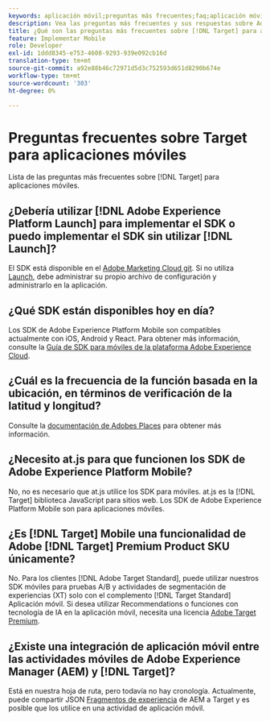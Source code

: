 ```yaml
---
keywords: aplicación móvil;preguntas más frecuentes;faq;aplicación móvil de target
description: Vea las preguntas más frecuentes y sus respuestas sobre Adobe [!DNL Target] para aplicaciones móviles.
title: ¿Qué son las preguntas más frecuentes sobre [!DNL Target] para aplicaciones móviles?
feature: Implementar Mobile
role: Developer
exl-id: 1ddd8345-e753-4608-9293-939e092cb16d
translation-type: tm+mt
source-git-commit: a92e88b46c72971d5d3c752593d651d8290b674e
workflow-type: tm+mt
source-wordcount: '303'
ht-degree: 0%

---
```


# Preguntas frecuentes sobre Target para aplicaciones móviles

Lista de las preguntas más frecuentes sobre [!DNL Target] para aplicaciones móviles.

## ¿Debería utilizar [!DNL Adobe Experience Platform Launch] para implementar el SDK o puedo implementar el SDK sin utilizar [!DNL Launch]?

El SDK está disponible en el [Adobe Marketing Cloud git](https://github.com/Adobe-Marketing-Cloud/acp-sdks/). Si no utiliza [Launch](https://experienceleague.adobe.com/docs/launch/using/overview.html), debe administrar su propio archivo de configuración y administrarlo en la aplicación.

## ¿Qué SDK están disponibles hoy en día?

Los SDK de Adobe Experience Platform Mobile son compatibles actualmente con iOS, Android y React. Para obtener más información, consulte la [Guía de SDK para móviles de la plataforma Adobe Experience Cloud](https://aep-sdks.gitbook.io/docs/).

## ¿Cuál es la frecuencia de la función basada en la ubicación, en términos de verificación de la latitud y longitud?

Consulte la [documentación de Adobes Places](https://placesdocs.com/places-services-by-adobe-documentation/) para obtener más información.

## ¿Necesito at.js para que funcionen los SDK de Adobe Experience Platform Mobile?

No, no es necesario que at.js utilice los SDK para móviles. at.js es la [!DNL Target] biblioteca JavaScript para sitios web. Los SDK de Adobe Experience Platform Mobile son para aplicaciones móviles.

## ¿Es [!DNL Target] Mobile una funcionalidad de Adobe [!DNL Target] Premium Product SKU únicamente?

No. Para los clientes [!DNL Adobe Target Standard], puede utilizar nuestros SDK móviles para pruebas A/B y actividades de segmentación de experiencias (XT) solo con el complemento [!DNL Target Standard] Aplicación móvil. Si desea utilizar Recommendations o funciones con tecnología de IA en la aplicación móvil, necesita una licencia [Adobe Target Premium](/help/c-intro/intro.md#premium).

## ¿Existe una integración de aplicación móvil entre las actividades móviles de Adobe Experience Manager (AEM) y [!DNL Target]?

Está en nuestra hoja de ruta, pero todavía no hay cronología. Actualmente, puede compartir JSON [Fragmentos de experiencia](/help/c-experiences/c-manage-content/aem-experience-fragments.md) de AEM a Target y es posible que los utilice en una actividad de aplicación móvil.
